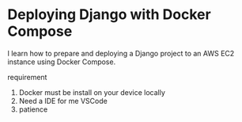 # Deploying Django with Docker Compose

I learn how to prepare and deploying a Django project to an AWS EC2 instance using Docker Compose.

requirement

1. Docker must be install on your device locally
2. Need a IDE for me VSCode
3. patience 
